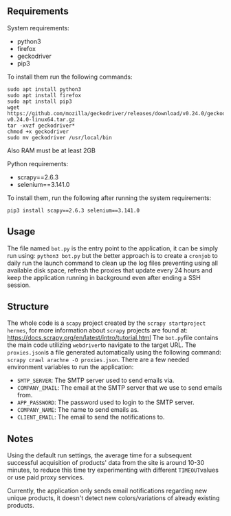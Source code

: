 ## Requirements
System requirements:
- python3
- firefox
- geckodriver
- pip3


To install them run the following commands:
```
sudo apt install python3
sudo apt install firefox
sudo apt install pip3
wget https://github.com/mozilla/geckodriver/releases/download/v0.24.0/geckodriver-v0.24.0-linux64.tar.gz
tar -xvzf geckodriver*
chmod +x geckodriver
sudo mv geckodriver /usr/local/bin
```

Also RAM must be at least 2GB

Python  requirements: 
- scrapy==2.6.3
- selenium==3.141.0

To install them, run the following after running the system requirements:
```
pip3 install scapy==2.6.3 selenium==3.141.0
```
## Usage
The file named `bot.py` is the entry point to the application, it can be simply run using: `python3 bot.py` but the better approach is to create  a `cronjob` to daily run the launch command to clean up the log files preventing using all available disk space, refresh the proxies that update every 24 hours and keep the application running in background even after ending a SSH session.

## Structure
The whole code is a `scapy` project created by the `scrapy startproject hermes`, for more information about `scrapy` projects are found at: https://docs.scrapy.org/en/latest/intro/tutorial.html
The `bot.py`file contains the main code utilizing `webdriver`to navigate to the target URL.
The `proxies.json`is a file generated automatically using the following command:  `scrapy crawl arachne -O proxies.json`.
There are a few needed environment variables to run the application:
- `SMTP_SERVER`: The SMTP server used to send emails via.
- `COMPANY_EMAIL`: The email at the SMTP server that we use to send emails from.
- `APP_PASSWORD`: The password used to login to the SMTP server.
- `COMPANY_NAME`: The name to send emails as.
- `CLIENT_EMAIL`: The email to send the notifications to.

## Notes
Using the default run settings, the average time for a subsequent successful acquisition of products' data from the site is around 10-30 minutes, to reduce this time try experimenting with different `TIMEOUT`values or use paid proxy services.

Currently, the application only sends email notifications regarding new unique products, it doesn't detect new colors/variations of already existing products.
